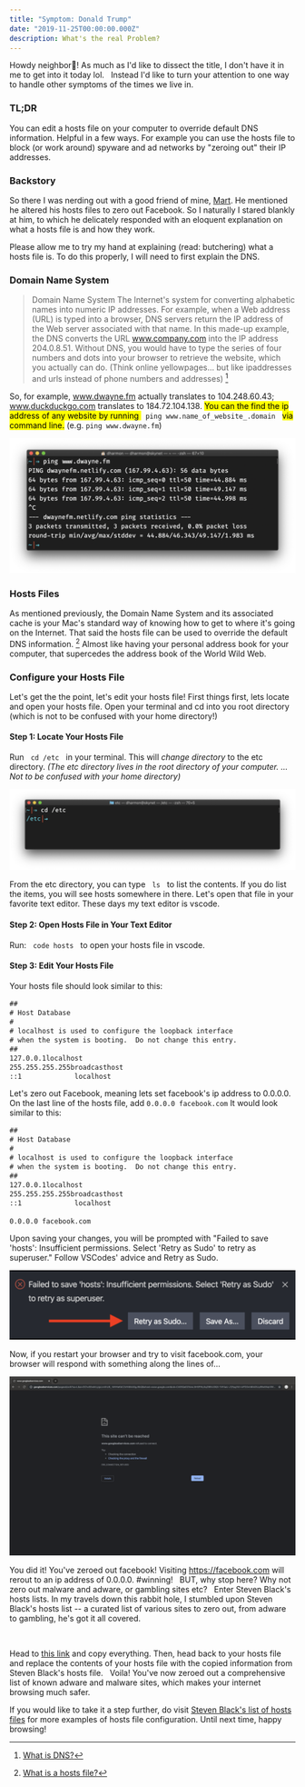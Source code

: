 ```yaml
---
title: "Symptom: Donald Trump"
date: "2019-11-25T00:00:00.000Z"
description: What's the real Problem?
---
```



Howdy neighbor🤠! As much as I'd like to dissect the title, I don't have it in me to get into it today lol. &nbsp; Instead I'd like to turn your attention to one way to handle other symptoms of the times we live in.

### TL;DR
You can edit a hosts file on your computer to override default DNS information. Helpful in a few ways. For example you can use the hosts file to block (or work around) spyware and ad networks by "zeroing out" their IP addresses. 

### Backstory
So there I was nerding out with a good friend of mine, [Mart](https://github.com/MartMcMahon). He mentioned he altered his hosts files to zero out Facebook. So I naturally I stared blankly at him, to which he  delicately responded with an eloquent explanation on what a hosts file is and how they work. 

Please allow me to try my hand at explaining (read: butchering) what a hosts file is. To do this properly, I will need to first explain the DNS.

### Domain Name System

>Domain Name System The Internet's system for converting alphabetic names into numeric IP addresses. For example, when a Web address (URL) is typed into a browser, DNS servers return the IP address of the Web server associated with that name. In this made-up example, the DNS converts the URL www.company.com into the IP address 204.0.8.51. Without DNS, you would have to type the series of four numbers and dots into your browser to retrieve the website, which you actually can do. (Think online yellowpages... but like ipaddresses and urls instead of phone numbers and addresses) [^1]

So, for example, www.dwayne.fm actually translates to 104.248.60.43; www.duckduckgo.com translates to 184.72.104.138. <mark>You can the find the ip address of any website by running </mark> &nbsp; `ping www.name_of_website_.domain` &nbsp; <mark>via command line.</mark> (e.g. `ping www.dwayne.fm`) 

![ping in terminal](ping.png)

### Hosts Files
As mentioned previously, the Domain Name System and its associated cache is your Mac's standard way of knowing how to get to where it's going on the Internet. That said the hosts file can be used to override the default DNS information. [^2] Almost like having your personal address book for your computer, that supercedes the address book of the World Wild Web.

### Configure your Hosts File

Let's get the the point, let's edit your hosts file! First things first, lets locate and open your hosts file. Open your terminal and cd into you root directory (which is not to be confused with your home directory!) 

#### Step 1: Locate Your Hosts File
Run &nbsp;  `cd /etc` &nbsp; in your terminal. This will _change directory_ to the etc directory. _(The etc directory lives in the root directory of your computer. ... Not to be confused with your home directory)_

![cd to root](cdrootetc.png)


From the etc directory, you can type &nbsp; `ls` &nbsp; to list the contents. If you do list the items, you will see hosts somewhere in there. Let's open that file in your favorite text editor. These days my text editor is vscode.

#### Step 2: Open Hosts File in Your Text Editor
Run: &nbsp; `code hosts` &nbsp; to open your hosts file in vscode.

#### Step 3: Edit Your Hosts File
Your hosts file should look similar to this:

```
##
# Host Database
#
# localhost is used to configure the loopback interface
# when the system is booting.  Do not change this entry.
##
127.0.0.1localhost
255.255.255.255broadcasthost
::1             localhost

```

Let's zero out Facebook, meaning lets set facebook's ip address to 0.0.0.0. On the last line of the hosts file, add `0.0.0.0 facebook.com` It would look similar to this:

```
##
# Host Database
#
# localhost is used to configure the loopback interface
# when the system is booting.  Do not change this entry.
##
127.0.0.1localhost
255.255.255.255broadcasthost
::1             localhost

0.0.0.0 facebook.com
```

Upon saving your changes, you will be prompted with "Failed to save 'hosts': Insufficient permissions. Select 'Retry as Sudo' to retry as superuser." Follow VSCodes' advice and Retry as Sudo.
<br>

![retry as sudo](retryassudo.png)


Now, if you restart your browser and try to visit facebook.com, your browser will respond with something along the lines of...


![can't be reached](cantbereached.png)

You did it! You've zeroed out facebook! Visiting https://facebook.com will rerout to an ip address of 0.0.0.0. #winning! &nbsp; BUT, why stop here? Why not zero out malware and adware, or gambling sites etc? &nbsp; Enter Steven Black's hosts lists. In my travels down this rabbit hole, I stumbled upon Steven Black's hosts list -- a curated list of various sites to zero out, from adware to gambling, he's got it all covered. 

<br>


Head to [this link](https://raw.githubusercontent.com/StevenBlack/hosts/master/hosts) and copy everything. Then, head back to your hosts file and replace the contents of your hosts file with the copied information from Steven Black's hosts file. &nbsp; Voila! You've now zeroed out a comprehensive list of known adware and malware sites, which makes your internet browsing much safer.

If you would like to take it a step further, do visit [Steven Black's list of hosts files](https://libraries.io/github/StevenBlack/hosts) for more examples of hosts file configuration. Until next time, happy browsing! 


[^1]:[What is DNS?](https://www.pcmag.com/encyclopedia/term/41620/dns)
[^2]:[What is a hosts file?](https://www.imore.com/how-edit-your-macs-hosts-file-and-why-you-would-want)